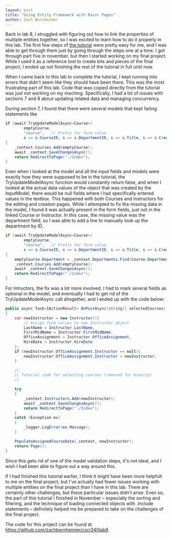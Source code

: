 ```yaml
---
layout: post
title: "Using Entity Framework with Razor Pages"
author: Zach Bernheimer
---
```


Back in lab 8, I struggled with figuring out how to link the properties of multiple entities together, so I was excited to learn how to do it properly in this lab. The first few steps of [the tutorial]("https://docs.microsoft.com/en-us/aspnet/core/data/ef-rp/intro?view=aspnetcore-7.0&tabs=visual-studio-code") were pretty easy for me, and I was able to get through them just by going through the steps one at a time. I got through part five in november, but then I started working on my final project. While I used it as a reference tool to create bits and pieces of the final project, I ended up not finishing the rest of the tutorial in full until now.

When I came back to this lab to complete the tutorial, I kept running into errors that didn't seem like they should have been there. This was the most frustrating part of this lab. Code that was copied directly from the tutorial was just not working on my maching. Specifically, I had a lot of issues with sections 7 and 8 about updating related data and managing concurrency.

During section 7, I found that there were several models that kept failing statements like

```csharp
if (await TryUpdateModelAsync<Course>(
        emptyCourse,
        "course",   // Prefix for form value.
        s => s.CourseID, s => s.DepartmentID, s => s.Title, s => s.Credits))
{
    _context.Courses.Add(emptyCourse);
    await _context.SaveChangesAsync();
    return RedirectToPage("./Index");
}
```

Even when I looked at the model and all the input fields and models were exactly how they were supposed to be in the tutorial, the TryUpdateModelAsync function would constantly return false, and when I looked at the actual data values of the object that was created by the InputModel, there would be null fields where I had specifically entered values in the textbox. This happened with both Courses and Instructors for the editing and creation pages. While I attempted to fix the missing data in the model, I found it was actually present in the form fields, just not in the linked Course or Instructor. In this case, the missing value was the department field, so I was able to add a line to manually look up the department by ID.

```csharp
if (await TryUpdateModelAsync<Course>(
        emptyCourse,
        "course",   // Prefix for form value.
        s => s.CourseID, s => s.DepartmentID, s => s.Title, s => s.Credits))
{
    emptyCourse.Department = _context.Departments.Find(Course.DepartmentID);
    _context.Courses.Add(emptyCourse);
    await _context.SaveChangesAsync();
    return RedirectToPage("./Index");
}
```
For Intructors, the fix was a lot more involved. I had to mark several fields as optional in the model, and eventually I had to get rid of the TryUpdateModelAsync call altogether, and I ended up with the code below:

```csharp
public async Task<IActionResult> OnPostAsync(string[] selectedCourses)
{
    var newInstructor = new Instructor(){
        // Assign form values to new Instructor object
        LastName = Instructor.LastName,
        FirstMidName = Instructor.FirstMidName,
        OfficeAssignment = Instructor.OfficeAssignment,
        HireDate = Instructor.HireDate
    };
    if (newInstructor.OfficeAssignment.Instructor == null){
        newInstructor.OfficeAssignment.Instructor = newInstructor;
    }

    //
    // Tutorial code for selecting courses (removed for brevity)
    //

    try
    {
        _context.Instructors.Add(newInstructor);
        await _context.SaveChangesAsync();
        return RedirectToPage("./Index");
    }
    catch (Exception ex)
    {
        _logger.LogError(ex.Message);
    }

    PopulateAssignedCourseData(_context, newInstructor);
    return Page();
}
```

Since this gets rid of one of the model validation steps, it's not ideal, and I wish I had been able to figure out a way around this.

If I had finished this tutorial earlier, I think it might have been more helpfult to me on the final project, but I've actually had fewer issues working with multiple entities on the final project than I have in this lab. There are certainly other challenges, but these particular issues didn't arise. Even so, the part of this tutorial I finished in November – especially the sorting and filtering, and the technique of loading connected objects with .Include statements – definitely helped me be prepared to take on the challenges of the final project.

The code for this project can be found at <https://github.com/zachbernheimer/csci340lab9>.